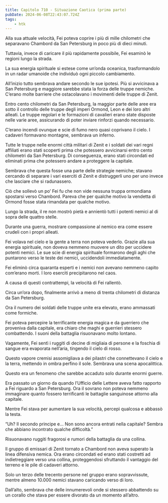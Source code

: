 ```yaml
---
title: Capitolo 710 - Situazione Caotica (prima parte)
pubDate: 2024-06-08T22:43:07.724Z
tags:
    - htk
---
```


Alla sua attuale velocità, Fei poteva coprire i più di mille chilometri che separavano Chambord da San Petersburg in poco più di dieci minuti.

Tuttavia, invece di caricare il più rapidamente possibile, Fei esaminò le regioni lungo la strada.

La sua energia spirituale si estese come un’onda oceanica, trasformandolo in un radar umanoide che individuò ogni piccolo cambiamento.

All’inizio tutto sembrava andare secondo le sue ipotesi. Più si avvicinava a San Petersburg e maggiore sarebbe stata la forza delle truppe nemiche. C’erano molte barriere che ostacolavano i movimenti delle truppe di Zenit.

Entro cento chilometri da San Petersburg, la maggior parte delle aree era sotto il controllo delle truppe degli imperi Ormond, Leon e dei loro altri alleati. Le truppe regolari e le formazioni di cavalieri erano state disposte nelle varie aree, assicurando di poter inviare rinforzi quando necessario.

C’erano incendi ovunque e scie di fumo nero quasi coprivano il cielo. I cadaveri formavano montagne, sembrava un inferno.

Tutte le truppe nelle enormi città militari di Zenit e i soldati dei vari regni affiliati erano stati scoperti prima che potessero avvicinarsi entro cento chilometri da San Petersburg. Di conseguenza, erano stati circondati ed eliminati prima che potessero andare a proteggere la capitale.

Sembrava che questa fosse una parte delle strategie nemiche; stavano cercando di separare i vari eserciti di Zenit e distruggerli uno per uno invece che lasciare che si radunassero.

Ciò che sollevò un po’ Fei fu che non vide nessuna truppa ormondiana spostarsi verso Chambord. Pareva che per qualche motivo la vendetta di Ormond fosse stata rimandata per qualche motivo.

Lungo la strada, il re non mostrò pietà e annientò tutti i potenti nemici al di sopra delle quattro stelle.

Durante una guerra, mostrare compassione al nemico era come essere crudeli con i propri alleati.

Fei volava nel cielo e la gente a terra non poteva vederlo. Grazie alla sua energia spirituale, non doveva nemmeno muovere un dito per uccidere potenti nemici. Le sue scie di energia spirituale formarono degli aghi che puntarono verso le teste dei nemici, uccidendoli immediatamente.

Fei eliminò circa quaranta esperti e i nemici non avevano nemmeno capito com’erano morti. I loro eserciti precipitarono nel caos.

A causa di questi contrattempi, la velocità di Fei rallentò.

Circa un’ora dopo, finalmente arrivò a meno di trenta chilometri di distanza da San Petersburg.

Ora il numero dei soldati delle truppe unite era elevato, erano ammassati come formiche.

Fei poteva percepire la terrificante energia magica e da guerriero che proveniva dalla capitale, era chiaro che maghi e guerrieri stessero combattendo. I suoni della battaglia risuonavano molto lontano.

Vagamente, Fei sentì i ruggiti di decine di migliaia di persone e la foschia di sangue era evaporata nell’aria, tingendo il cielo di rosso.

Questo vapore cremisi assomigliava a dei pilastri che connettevano il cielo e la terra, mettendo in ombra perfino il sole. Sembrava una scena apocalittica.

Questo era un fenomeno che sarebbe accaduto solo durante enormi guerre.

Era passato un giorno da quando l’Ufficio delle Lettere aveva fatto rapporto a Fei riguardo a San Petersburg. Ora il sovrano non poteva nemmeno immaginare quanto fossero terrificanti le battaglie sanguinose attorno alla capitale.

Mentre Fei stava per aumentare la sua velocità, percepì qualcosa e abbassò la testa.

“Uh? Il secondo principe e… Non sono ancora entrati nella capitale? Sembra che abbiano incontrato qualche difficoltà.”

Risuonavano ruggiti fragorosi e rumori della battaglia da una collina.

Il gruppo di emissari di Zenit tornato a Chambord non aveva superato la linea difensiva nemica. Ora erano circondati ed erano stati costretti ad indietreggiare verso una collina, proteggendosi sfruttando il vantaggio del terreno e le pile di cadaveri attorno.

Solo un terzo delle trecento persone nel gruppo erano sopravvissute, mentre almeno 10.000 nemici stavano caricando verso di loro.

Dall’alto, sembrava che delle innumerevoli onde si stessero abbattendo su un corallo che stava per essere divorato da un momento all’altro.



